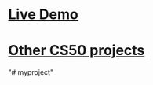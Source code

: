 # <a href="https://leo-flack.herokuapp.com/"> Live Demo</a>

# <a href="https://github.com/LeoZorzoli/CS50-Web-Projects-List"> Other CS50 projects</a>
"# myproject" 
